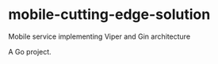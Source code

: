 # mobile-cutting-edge-solution

Mobile service implementing Viper and Gin architecture

A Go project.